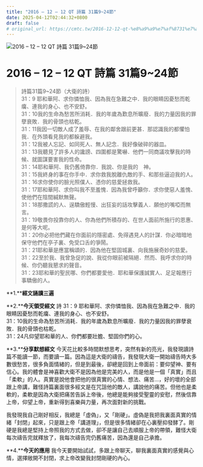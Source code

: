 ```yaml
---
title: "2016 – 12 – 12 QT 詩篇 31篇9~24節"
date: 2025-04-12T02:44:32+0800
draft: false
# original_url: https://cmtc.tw/2016-12-12-qt-%e8%a9%a9%e7%af%8731%e7%af%87924%e7%af%80
---
```


![2016 – 12 – 12 QT 詩篇 31篇9\~24節](/images/qt.jpg   "2016 – 12 – 12 QT 詩篇 31篇9\~24節")

# 2016 – 12 – 12 QT 詩篇 31篇9\~24節

> 詩篇31篇9\~24節（大衛的詩）  
> 31：9 耶和華阿、求你憐恤我、因為我在急難之中．我的眼睛因憂愁而乾癟、連我的身心、也不安舒。  
> 31：10我的生命為愁苦所消耗．我的年歲為歎息所曠廢．我的力量因我的罪孽衰敗．我的骨頭也枯乾。  
> 31：11我因一切敵人成了羞辱、在我的鄰舍跟前更甚．那認識我的都懼怕我．在外頭看見我的都躲避我。  
> 31：12我被人忘記、如同死人、無人記念．我好像破碎的器皿。  
> 31：13我聽見了許多人的讒謗、四圍都是驚嚇．他們一同商議攻擊我的時候、就圖謀要害我的性命。  
> 31：14耶和華阿、我仍舊倚靠你．我說、你是我的　神。  
> 31：15我終身的事在你手中．求你救我脫離仇敵的手、和那些逼迫我的人。  
> 31：16求你使你的臉光照僕人、憑你的慈愛拯救我。  
> 31：17耶和華阿、求你叫我不至羞愧．因為我曾呼籲你．求你使惡人羞愧、使他們在陰間緘默無聲。  
> 31：18那撒謊的人、逞驕傲輕慢、出狂妄的話攻擊義人．願他的嘴啞而無言。  
> 31：19敬畏你投靠你的人、你為他們所積存的、在世人面前所施行的恩惠、是何等大呢。  
> 31：20你必把他們藏在你面前的隱密處、免得遇見人的計謀．你必暗暗地保守他們在亭子裏、免受口舌的爭鬧。  
> 31：21耶和華是應當稱頌的．因為他在堅固城裏、向我施展奇妙的慈愛。  
> 31：22至於我、我曾急促的說、我從你眼前被隔絕．然而、我呼求你的時候、你仍聽我懇求的聲音。  
> 31：23耶和華的聖民哪、你們都要愛他．耶和華保護誠實人、足足報應行事驕傲的人。

**1.****經文誦讀三遍**

**2.****今天領受經文**
詩 31：9 耶和華阿、求你憐恤我、因為我在急難之中．我的眼睛因憂愁而乾癟、連我的身心、也不安舒。  
31：10我的生命為愁苦所消耗．我的年歲為歎息所曠廢．我的力量因我的罪孽衰敗．我的骨頭也枯乾。  
31：24凡仰望耶和華的人、你們都要壯膽、堅固你們的心。

**3.****分享默想經文**
今天花比較多時間默想思考，突然有新的亮光，我發現讀詩篇不能讀一節，而要讀一篇。因為這是大衛的禱告，我發現大衛一開始禱告時大多數很愁苦，很多負面情緒的，但是到最後，卻總是回到上帝面前：要仰望神、要有信心。我的體會是神喜歡大衛不是因為他是完美的人，而是他是一個「真實」而且「柔軟」的人。真實是說他會把他的很真實的心情、想法、痛苦…，好的壞的全部跟上帝講，難怪詩篇裏面很多經文是在咒詛他的敵人，講說他的痛苦。但他也是柔軟的，柔軟是因為大衛把痛苦告訴上帝後，他總是能夠接受聖靈的安慰，然後信靠上帝，仰望上帝，重新得到喜樂與力量，再次面對新的挑戰。

我發現我自己剛好相反，我總是「虛偽」，又「剛硬」。虛偽是我把我裏面真實的情緒「封閉」起來，只是跟上帝「講道理」，但是很多情緒卻在心裏壓抑發酵了。剛硬是我總是堅持上帝照我的方式去做，卻不是讓自己去順服上帝的帶領，難怪大衛每次禱告完就釋放了，我每次禱告完仍舊痛苦，因為還是自己承擔。

**4.****今天的應用**
我今天要開始試試，多跟上帝聊天，聊我裏面真實的感覺與心情，選擇敞開不封閉，求上帝改變我封閉剛硬的內心。